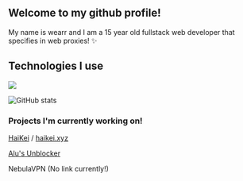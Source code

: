 ## Welcome to my github profile!

My name is wearr and I am a 15 year old fullstack web developer that specifies in web proxies! ✨

## Technologies I use
[![](https://skillicons.dev/icons?i=html,css,js,typescript,nodejs,vscode,nginx,github,&theme=light)](https://skillicons.dev)

![GitHub stats](https://github-readme-stats.vercel.app/api?username=wearrrrr)

### Projects I'm currently working on!

[HaiKei](https://github.com/wearrrrr/HaiKei) / [haikei.xyz](https://haikei.xyz)

[Alu's Unblocker](https://github.com/wearrrrr/AlusUnblocker)

NebulaVPN (No link currently!)
